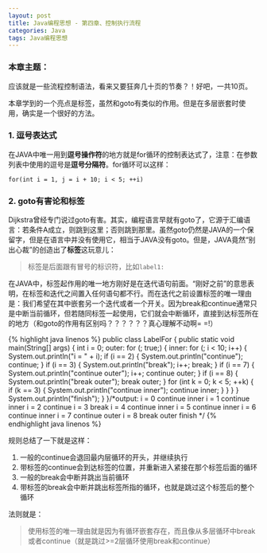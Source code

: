 ```yaml
---
layout: post
title: Java编程思想 - 第四章、控制执行流程
categories: Java
tags: Java编程思想
---
```


### 本章主题：

应该就是一些流程控制语法，看来又要狂奔几十页的节奏？！好吧，一共10页。

本章学到的一个亮点是标签，虽然和goto有类似的作用。但是在多层嵌套时使用，确实是一个很好的方法。

### 1. 逗号表达式

在JAVA中唯一用到**逗号操作符**的地方就是for循环的控制表达式了，注意：在参数列表中使用的逗号是**逗号分隔符**。for循环可以这样：
    
    for(int i = 1, j = i + 10; i < 5; ++i)

### 2. goto有害论和标签
 
Dijkstra曾经专门说过goto有害。其实，编程语言早就有goto了，它源于汇编语言：若条件A成立，则跳到这里；否则跳到那里。虽然goto仍然是JAVA的一个保留字，但是在语言中并没有使用它，相当于JAVA没有goto。但是，JAVA竟然“别出心裁”的创造出了**标签**这玩意儿：

> 标签是后面跟有冒号的标识符，比如```label1:```
	
在JAVA中，标签起作用的唯一地方刚好是在迭代语句前面。“刚好之前”的意思表明，在标签和迭代之间置入任何语句都不行。而在迭代之前设置标签的唯一理由是：我们希望在其中嵌套另一个迭代或者一个开关。因为break和continue通常只是中断当前循环，但若随同标签一起使用，它们就会中断循环，直接到达标签所在的地方（和goto的作用有区别吗？？？？？？真心理解不动啊= =!）

{% highlight java linenos %}
public class LabelFor {
	public static void main(String[] args) {
		int i = 0;
		outer:
		for (; true;) {
			inner:
			for (; i < 10; i++) {
				System.out.println("i = " + i);
				if (i == 2) {
					System.out.println("continue");
					continue;
				}
				if (i == 3) {
					System.out.println("break");
					i++;
					break;
				}
				if (i == 7) {
					System.out.println("continue outer");
					i++;
					continue outer;
				}
				if (i == 8) {
					System.out.println("break outer");
					break outer;
				}
				for (int k = 0; k < 5; ++k) {
					if (k == 3) {
						System.out.println("continue inner");
						continue inner;
					}
				}
			}
		}
		System.out.println("finish");
	}
}/*output:
i = 0
continue inner
i = 1
continue inner
i = 2
continue
i = 3
break
i = 4
continue inner
i = 5
continue inner
i = 6
continue inner
i = 7
continue outer
i = 8
break outer
finish
*/
{% endhighlight java linenos %}

规则总结了一下就是这样：
	
1. 一般的continue会退回最内层循环的开头，并继续执行
2. 带标签的continue会到达标签的位置，并重新进入紧接在那个标签后面的循环
3. 一般的break会中断并跳出当前循环
4. 带标签的break会中断并跳出标签所指的循环，也就是跳过这个标签后的整个循环
	
法则就是：

> 使用标签的唯一理由就是因为有循环嵌套存在，而且像从多层循环中break或者continue（就是跳过>=2层循环使用break和continue）
